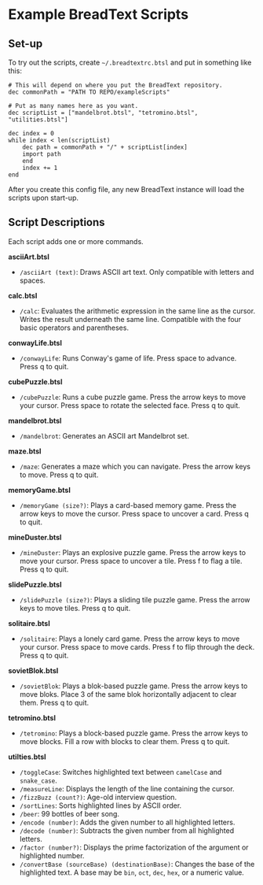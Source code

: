 
# Example BreadText Scripts

## Set-up

To try out the scripts, create `~/.breadtextrc.btsl` and put in something like this:

```
# This will depend on where you put the BreadText repository.
dec commonPath = "PATH TO REPO/exampleScripts"

# Put as many names here as you want.
dec scriptList = ["mandelbrot.btsl", "tetromino.btsl", "utilities.btsl"]

dec index = 0
while index < len(scriptList)
    dec path = commonPath + "/" + scriptList[index]
    import path
    end
    index += 1
end
```

After you create this config file, any new BreadText instance will load the scripts upon start-up.

## Script Descriptions

Each script adds one or more commands.

**asciiArt.btsl**

* `/asciiArt (text)`: Draws ASCII art text. Only compatible with letters and spaces.

**calc.btsl**

* `/calc`: Evaluates the arithmetic expression in the same line as the cursor. Writes the result underneath the same line. Compatible with the four basic operators and parentheses.

**conwayLife.btsl**

* `/conwayLife`: Runs Conway's game of life. Press space to advance. Press q to quit.

**cubePuzzle.btsl**

* `/cubePuzzle`: Runs a cube puzzle game. Press the arrow keys to move your cursor. Press space to rotate the selected face. Press q to quit.

**mandelbrot.btsl**

* `/mandelbrot`: Generates an ASCII art Mandelbrot set.

**maze.btsl**

* `/maze`: Generates a maze which you can navigate. Press the arrow keys to move. Press q to quit.

**memoryGame.btsl**

* `/memoryGame (size?)`: Plays a card-based memory game. Press the arrow keys to move the cursor. Press space to uncover a card. Press q to quit.

**mineDuster.btsl**

* `/mineDuster`: Plays an explosive puzzle game. Press the arrow keys to move your cursor. Press space to uncover a tile. Press f to flag a tile. Press q to quit.

**slidePuzzle.btsl**

* `/slidePuzzle (size?)`: Plays a sliding tile puzzle game. Press the arrow keys to move tiles. Press q to quit.

**solitaire.btsl**

* `/solitaire`: Plays a lonely card game. Press the arrow keys to move your cursor. Press space to move cards. Press f to flip through the deck. Press q to quit.

**sovietBlok.btsl**

* `/sovietBlok`: Plays a blok-based puzzle game. Press the arrow keys to move bloks. Place 3 of the same blok horizontally adjacent to clear them. Press q to quit.

**tetromino.btsl**

* `/tetromino`: Plays a block-based puzzle game. Press the arrow keys to move blocks. Fill a row with blocks to clear them. Press q to quit.

**utilties.btsl**

* `/toggleCase`: Switches highlighted text between `camelCase` and `snake_case`.
* `/measureLine`: Displays the length of the line containing the cursor.
* `/fizzBuzz (count?)`: Age-old interview question.
* `/sortLines`: Sorts highlighted lines by ASCII order. 
* `/beer`: 99 bottles of beer song.
* `/encode (number)`: Adds the given number to all highlighted letters.
* `/decode (number)`: Subtracts the given number from all highlighted letters.
* `/factor (number?)`: Displays the prime factorization of the argument or highlighted number.
* `/convertBase (sourceBase) (destinationBase)`: Changes the base of the highlighted text. A base may be `bin`, `oct`, `dec`, `hex`, or a numeric value.

